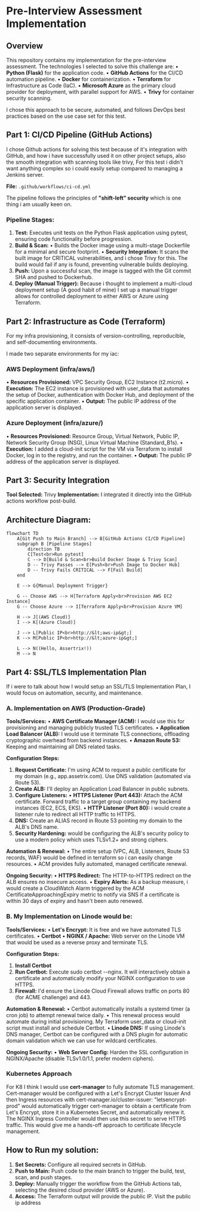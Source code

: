 # Pre-Interview Assessment Implementation

## Overview
This repository contains my implementation for the pre-interview assessment. The technologies I selected to solve this challenge are:
•	**Python (Flask)** for the application code.
•	**GitHub Actions** for the CI/CD automation pipeline.
•	**Docker** for containerization.
•	**Terraform** for Infrastructure as Code (IaC).
•	**Microsoft Azure** as the primary cloud provider for deployment, with parallel support for AWS.
•	**Trivy** for container security scanning.

I chose this approach to be secure, automated, and follows DevOps best practices based on the use case set for this test.

## Part 1: CI/CD Pipeline (GitHub Actions)

I chose Github actions for solving this test because of it's integration with GitHub, and how i have successfully used it on other project setups, also the smooth integration with scanning tools like trivy, For this test i didn't want anything complex so i could easily setup compared to managing a Jenkins server.

**File:** `.github/workflows/ci-cd.yml`

The pipeline follows the principles of **"shift-left" security** which is one thing i am usually keen on.

### Pipeline Stages:
1.	**Test:** Executes unit tests on the Python Flask application using pytest, ensuring code functionality before progression.
2.	**Build & Scan:**
    •	Builds the Docker image using a multi-stage Dockerfile for a minimal and secure footprint.
    •	**Security Integration:** It scans the built image for CRITICAL vulnerabilities, and i chose Trivy for this. The build would fail if any is found, preventing vulnerable builds deploying.
3.	**Push:** Upon a successful scan, the image is tagged with the Git commit SHA and pushed to Dockerhub.
4.	**Deploy (Manual Trigger):** Because i thought to implement a multi-cloud deployment setup (A good habit of mine) I set up a manual trigger allows for controlled deployment to either AWS or Azure using Terraform.

## Part 2: Infrastructure as Code (Terraform)

For my infra provisioning, it consists of version-controlling, reproducible, and self-documenting environments.

I made two separate environments for my iac:

### AWS Deployment (infra/aws/)
•	**Resources Provisioned:** VPC Security Group, EC2 Instance (t2.micro).
•	**Execution:** The EC2 instance is provisioned with user_data that automates the setup of Docker, authentication with Docker Hub, and deployment of the specific application container.
•	**Output:** The public IP address of the application server is displayed.

### Azure Deployment (infra/azure/)
•	**Resources Provisioned:** Resource Group, Virtual Network, Public IP, Network Security Group (NSG), Linux Virtual Machine (Standard_B1s).
•	**Execution:** I added a cloud-init script for the VM via Terraform to install Docker, log in to the registry, and run the container.
•	**Output:** The public IP address of the application server is displayed.

## Part 3: Security Integration

**Tool Selected:** Trivy
**Implementation:** I integrated it directly into the GitHub actions workflow post-build.

## Architecture Diagram:
```mermaid
flowchart TD
    A[Git Push to Main Branch] --> B[GitHub Actions CI/CD Pipeline]
    subgraph B [Pipeline Stages]
        direction TB
        C[Test<br>Run pytest]
        C --> D[Build & Scan<br>Build Docker Image & Trivy Scan]
        D -- Trivy Passes --> E[Push<br>Push Image to Docker Hub]
        D -- Trivy Fails CRITICAL --> F[Fail Build]
    end

    E --> G{Manual Deployment Trigger}
    
    G -- Choose AWS --> H[Terraform Apply<br>Provision AWS EC2 Instance]
    G -- Choose Azure --> I[Terraform Apply<br>Provision Azure VM]
    
    H --> J[(AWS Cloud)]
    I --> K[(Azure Cloud)]
    
    J --> L[Public IP<br>http://&lt;aws-ip&gt;]
    K --> M[Public IP<br>http://&lt;azure-ip&gt;]
    
    L --> N((Hello, Assertrix!))
    M --> N
```

## Part 4: SSL/TLS Implementation Plan

If i were to talk about how I would setup an SSL/TLS Implementation Plan, I would focus on automation, security, and maintenance.

### A. Implementation on AWS (Production-Grade)

**Tools/Services:**
•	**AWS Certificate Manager (ACM):** I would use this for provisioning and managing publicly trusted TLS certificates.
•	**Application Load Balancer (ALB):** I would use it terminate TLS connections, offloading cryptographic overhead from backend instances.
•	**Amazon Route 53:** Keeping and maintaining all DNS related tasks.

**Configuration Steps:**
1.	**Request Certificate:** I'm using ACM to request a public certificate for my domain (e.g., app.assetrix.com). Use DNS validation (automated via Route 53).
2.	**Create ALB:** I'll deploy an Application Load Balancer in public subnets.
3.	**Configure Listeners:**
    •	**HTTPS Listener (Port 443):** Attach the ACM certificate. Forward traffic to a target group containing my backend instances (EC2, ECS, EKS).
    •	**HTTP Listener (Port 80):** i would create a listener rule to redirect all HTTP traffic to HTTPS.
4.	**DNS:** Create an ALIAS record in Route 53 pointing my domain to the ALB's DNS name.
5.	**Security Hardening:** would be configuring the ALB's security policy to use a modern policy which uses TLSv1.2+ and strong ciphers.

**Automation & Renewal:**
•	The entire setup (VPC, ALB, Listeners, Route 53 records, WAF) would be defined in terraform so i can easily change resources.
•	ACM provides fully automated, managed certificate renewal. 

**Ongoing Security:**
•	**HTTPS Redirect:** The HTTP-to-HTTPS redirect on the ALB ensures no insecure access.
•	**Expiry Alerts:** As a backup measure, i would create a CloudWatch Alarm triggered by the ACM CertificateApproachingExpiry metric to notify via SNS if a certificate is within 30 days of expiry and hasn't been auto renewed.

### B. My Implementation on Linode would be:

**Tools/Services:**
•	**Let's Encrypt:** It is free and we have automated TLS certificates.
•	**Certbot**
•	**NGINX / Apache:** Web server on the Linode VM that would be used as a reverse proxy and terminate TLS.

**Configuration Steps:**
1.	**Install Certbot**
2.	**Run Certbot:** Execute sudo certbot --nginx. It will interactively obtain a certificate and automatically modify your NGINX configuration to use HTTPS.
3.	**Firewall:**  I'd ensure the Linode Cloud Firewall allows traffic on ports 80 (for ACME challenge) and 443.

**Automation & Renewal:**
•	Certbot automatically installs a systemd timer (a cron job) to attempt renewal twice daily.
•	This renewal process would automate during initial provisioning. My Terraform user_data or cloud-init script must install and schedule Certbot.
•	**Linode DNS:** If using Linode's DNS manager, Certbot can be configured with a DNS plugin for automatic domain validation which we can use for wildcard certificates.

**Ongoing Security:**
•	**Web Server Config:** Harden the SSL configuration in NGINX/Apache (disable TLSv1.0/1.1, prefer modern ciphers).

### Kubernetes Approach

For K8 I think I would use **cert-manager** to fully automate TLS management. Cert-manager would be configured with a Let's Encrypt Cluster Issuer And then Ingress resources with cert-manager.io/cluster-issuer: "letsencrypt-prod" would automatically trigger cert-manager to obtain a certificate from Let's Encrypt, store it in a Kubernetes Secret, and automatically renew it. The NGINX Ingress Controller would then use this secret to serve HTTPS traffic. This would give me a hands-off approach to certificate lifecycle management.

## How to Run my solution:

1.	**Set Secrets:** Configure all required secrets in GitHub.
2.	**Push to Main:** Push code to the main branch to trigger the build, test, scan, and push stages.
3.	**Deploy:** Manually trigger the workflow from the GitHub Actions tab, selecting the desired cloud provider (AWS or Azure).
4.	**Access:** The Terraform output will provide the public IP. Visit the public ip address
